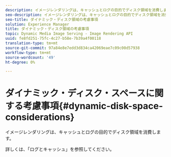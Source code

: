 ```yaml
---
description: イメージレンダリングは、キャッシュとログの目的でディスク領域を消費します。
seo-description: イメージレンダリングは、キャッシュとログの目的でディスク領域を消費します。
seo-title: ダイナミック・ディスク領域の考慮事項
solution: Experience Manager
title: ダイナミック・ディスク領域の考慮事項
topic: Dynamic Media Image Serving - Image Rendering API
uuid: fe8fd251-75fc-4c27-b58e-7b39a4f00118
translation-type: tm+mt
source-git-commit: 97a84e8e7edd3d834ca42069eae7c09c00d57938
workflow-type: tm+mt
source-wordcount: '49'
ht-degree: 0%

---
```



# ダイナミック・ディスク・スペースに関する考慮事項{#dynamic-disk-space-considerations}

イメージレンダリングは、キャッシュとログの目的でディスク領域を消費します。

詳しくは、「ログとキャッシュ」を参照してください。
